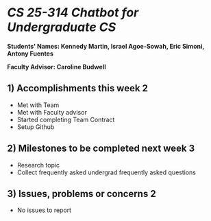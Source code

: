 # *CS 25-314 Chatbot for Undergraduate CS*

**Students' Names: Kennedy Martin, Israel Agoe-Sowah, Eric Simoni, Antony Fuentes**

**Faculty Advisor: Caroline Budwell**

## 1) Accomplishments this week 2
   - Met with Team
   - Met with Faculty advisor
   - Started completing Team Contract
   - Setup Github

## 2) Milestones to be completed next week 3
   - Research topic
   - Collect frequently asked undergrad frequently asked questions

## 3) Issues, problems or concerns 2
   - No issues to report
   



